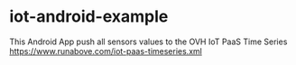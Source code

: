 # iot-android-example
This Android App push all sensors values to the OVH IoT PaaS Time Series https://www.runabove.com/iot-paas-timeseries.xml
